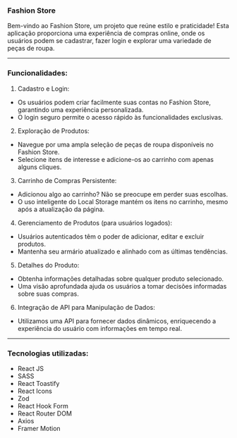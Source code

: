 ### Fashion Store
Bem-vindo ao Fashion Store, um projeto que reúne estilo e praticidade! Esta aplicação proporciona uma experiência de compras online, onde os usuários podem se cadastrar, fazer login e explorar uma variedade de peças de roupa.
<hr>

### Funcionalidades: 

1. Cadastro e Login:
- Os usuários podem criar facilmente suas contas no Fashion Store, garantindo uma experiência personalizada.
- O login seguro permite o acesso rápido às funcionalidades exclusivas.

2. Exploração de Produtos:
- Navegue por uma ampla seleção de peças de roupa disponíveis no Fashion Store.
- Selecione itens de interesse e adicione-os ao carrinho com apenas alguns cliques.

3. Carrinho de Compras Persistente:
- Adicionou algo ao carrinho? Não se preocupe em perder suas escolhas.
- O uso inteligente do Local Storage mantém os itens no carrinho, mesmo após a atualização da página.

4. Gerenciamento de Produtos (para usuários logados):
- Usuários autenticados têm o poder de adicionar, editar e excluir produtos.
- Mantenha seu armário atualizado e alinhado com as últimas tendências.

5. Detalhes do Produto:
- Obtenha informações detalhadas sobre qualquer produto selecionado.
- Uma visão aprofundada ajuda os usuários a tomar decisões informadas sobre suas compras.

6. Integração de API para Manipulação de Dados:
- Utilizamos uma API para fornecer dados dinâmicos, enriquecendo a experiência do usuário com informações em tempo real.
<hr>

### Tecnologias utilizadas: 
- React JS
- SASS
- React Toastify
- React Icons
- Zod
- React Hook Form
- React Router DOM
- Axios
- Framer Motion
